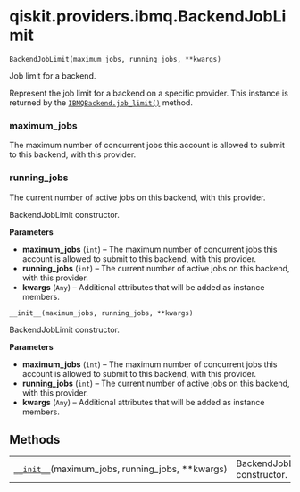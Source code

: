 # qiskit.providers.ibmq.BackendJobLimit

<span id="undefined" />

`BackendJobLimit(maximum_jobs, running_jobs, **kwargs)`

Job limit for a backend.

Represent the job limit for a backend on a specific provider. This instance is returned by the [`IBMQBackend.job_limit()`](qiskit.providers.ibmq.IBMQBackend#qiskit.providers.ibmq.IBMQBackend.job_limit "qiskit.providers.ibmq.IBMQBackend.job_limit") method.

<span id="undefined" />

### maximum\_jobs

The maximum number of concurrent jobs this account is allowed to submit to this backend, with this provider.

<span id="undefined" />

### running\_jobs

The current number of active jobs on this backend, with this provider.

BackendJobLimit constructor.

**Parameters**

*   **maximum\_jobs** (`int`) – The maximum number of concurrent jobs this account is allowed to submit to this backend, with this provider.
*   **running\_jobs** (`int`) – The current number of active jobs on this backend, with this provider.
*   **kwargs** (`Any`) – Additional attributes that will be added as instance members.

<span id="undefined" />

`__init__(maximum_jobs, running_jobs, **kwargs)`

BackendJobLimit constructor.

**Parameters**

*   **maximum\_jobs** (`int`) – The maximum number of concurrent jobs this account is allowed to submit to this backend, with this provider.
*   **running\_jobs** (`int`) – The current number of active jobs on this backend, with this provider.
*   **kwargs** (`Any`) – Additional attributes that will be added as instance members.

## Methods

|                                                                                                                                                          |                              |
| -------------------------------------------------------------------------------------------------------------------------------------------------------- | ---------------------------- |
| [`__init__`](#qiskit.providers.ibmq.BackendJobLimit.__init__ "qiskit.providers.ibmq.BackendJobLimit.__init__")(maximum\_jobs, running\_jobs, \*\*kwargs) | BackendJobLimit constructor. |
